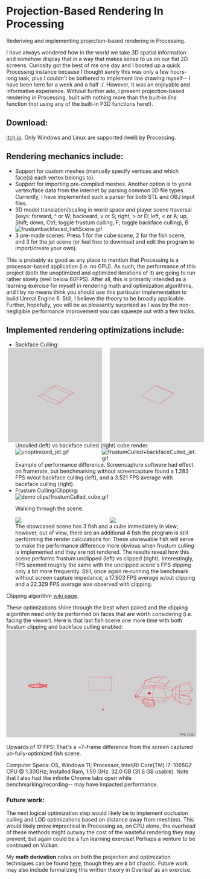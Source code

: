 # Projection-Based Rendering In Processing
Rederiving and implementing projection-based rendering in Processing.

I have always wondered how in the world we take 3D spatial information and somehow display that in a way that makes sense to us on our flat 2D screens. Curiosity got the best of me one day and I booted up a quick Processing instance because I thought surely this was only a few hours-long task, plus I couldn't be bothered to implement line drawing myself-- I have been here for a week and a half :/. However, It was an enjoyable and informative experience. Without further ado, I present projection-based rendering in Processing, built with nothing more than the built-in *line* function (not using any of the built-in P3D functions here!).

## Download:
[itch.io](https://joel-ca.itch.io/projection-based-rendering). Only Windows and Linux are supported (well) by Processing.

## Rendering mechanics include:
<ul>
  <li>Support for custom meshes (manually specify vertices and which face(s) each vertex belongs to).</li>
  <li>Support for importing pre-compiled meshes. Another option is to yoink vertex/face data from the internet by parsing common 3D file types. Currently, I have implemented such a parser for both STL and OBJ input files.</li>
  <li>3D model translation/scaling in world space and player scene traversal (keys: forward, ^ or W; backward, v or S; right, > or D; left, < or A; up, Shift; down, Ctrl; toggle frustum culling, F; toggle backface culling), B</li>
  <img alt="frustumbackfaced_fishScene.gif" src="demo clips/frustumbackfaced_fishScene.gif" data-hpc="true" class="Box-sc-g0xbh4-0 kzRgrI">
  <li>3 pre-made scenes. Press 1 for the cube scene, 2 for the fish scene, and 3 for the jet scene (or feel free to download and edit the program to import/create your own).</li>
</ul>

This is probably as good as any place to mention that Processing is a processor-based application (i.e. no GPU). As such, the performance of this project (both the unoptimized and optimized iterations of it) are going to run rather slowly (well below 60FPS). After all, this is primarily intended as a learning exercise for myself in rendering math and optimization algorithms, and I by no means think you should use this particular implementation  to build Unreal Engine 6. Still, I believe the theory to be broadly applicable. Further, hopefully, you will be as pleasantly surprised as I was by the non-negligible performance improvement you can squeeze out with a few tricks. 
## Implemented rendering optimizations include:
<ul>
  <li>Backface Culling:</li>
  <div style="display: flex; justify-content: center; gap: 20px;">
    <img src="demo clips/unculled_cube.gif" alt="unculled_cube.gif"  style="width: 250px;">
    <img src="demo clips/backfaceCulled_cube.gif" alt="backfaceCulled_cube.gif"  style="width: 250px;">
  </div>
  Unculled (left) vs backface culled (right) cube render.
  <div style="display: flex; justify-content: center; gap: 20px;">
    <img src="demo clips/unoptimized_jet.gif" alt="unoptimized_jet.gif"  style="width: 400px;">
    <img src="demo clips/frustumCulled+backfaceCulled_jet.gif" alt="frustumCulled+backfaceCulled_jet.gif"  style="width: 400px;">
  </div>
  Example of performance difference. Screencapture software had effect on framerate, but benchmarking without screencapture found a 1.283 FPS w/out backface culling (left), and a 3.521 FPS average with backface culling (right).

  <li>Frustum Culling/Clipping:</li>
  <img alt="demo clips/frustumCulled_cube.gif" src="demo clips/frustumbackfaced_fishScene.gif" data-hpc="true" class="Box-sc-g0xbh4-0 kzRgrI">
  
  Walking through the scene.
  <div style="display: flex; justify-content: center; gap: 20px;">
    <img src="demo clips/unoptimized_fishScene.gif"  style="width: 400px;">
    <img src="demo clips/frustumCulled_fishScene.gif"  style="width: 400px;">
  </div>
  The showcased scene has 3 fish and a cube immediately in view; however, out of view, there are an additional 4 fish the program is still performing the render calculations for. These unviewable fish will serve to make the performance difference more obvious when frustum culling is implemented and they are not rendered. The results reveal how this scene performs frustum unclipped (left) vs clipped (right).
  Interestingly, FPS seemed roughly the same with the unclipped scene's FPS dipping only a bit more frequently. Still, once again re-running the benchmark without screen capture impedance, a 17.903 FPS average w/out clipping and a 22.329 FPS average was observed with clipping.
</ul>

Clipping algorithm [wiki page](https://en.wikipedia.org/wiki/Sutherland%E2%80%93Hodgman_algorithm#:~:text=The%20Sutherland%E2%80%93Hodgman%20algorithm%20is,are%20on%20the%20visible%20side).

These optimizations shine through the best when paired and the clipping algorithm need only be performed on faces that are worth considering (i.e. facing the viewer). Here is that last fish scene one more time with both frustum clipping and backface culling enabled:
<img alt="frustumCulled+backfaceCulled_fishScene.gif" src="demo clips/frustumCulled+backfaceCulled_fishScene.gif" data-hpc="true" class="Box-sc-g0xbh4-0 kzRgrI">

Upwards of 17 FPS! That's a ~7-frame difference from the screen captured un-fully-optimized fish scene.

Computer Specs: OS, Windows 11; Processor, Intel(R) Core(TM) i7-1065G7 CPU @ 1.30GHz; Installed Ram, 1.50 GHz. 32.0 GB (31.6 GB usable). Note that I also had like infinite Chrome tabs open while benchmarking/recording-- may have impacted performance.

### Future work: 
The next logical optimization step would likely be to implement occlusion culling and LOD optimizations based on distance away from mesh(es). This would likely prove impractical in Processing as, on CPU alone, the overhead of these methods might outway the cost of the wasteful rendering they may prevent; but again could be a fun learning exercise! Perhaps a venture to be continued on Vulkan.

My **math derivation** notes on both the projection and optimization techniques can be found <a href="Projection-Based Rendering (scratch) Notebook.pdf" target="_blank">here</a>,
though they are a bit chaotic. Future work may also include formalizing this written theory in Overleaf as an exercise.
